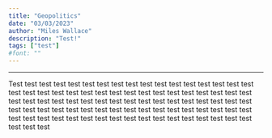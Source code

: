 ```yaml
---
title: "Geopolitics"
date: "03/03/2023"
author: "Miles Wallace"
description: "Test!"
tags: ["test"]
#font: ""
---
```

____
Test test test test  test  test  test  test  test  test  test  test  test  test  test  test  test  test  test  test  test  test  test  test  test  test  test  test  test  test  test  test  test  test  test  test  test  test  test  test  test  test  test  test  test  test  test  test  test  test  test  test  test  test  test  test  test  test  test  test  test  test  test  test  test  test  test  test  test  test  test  test  test  test  test  test  test  test  test  test  test  test  test  test  test  test  test  test 